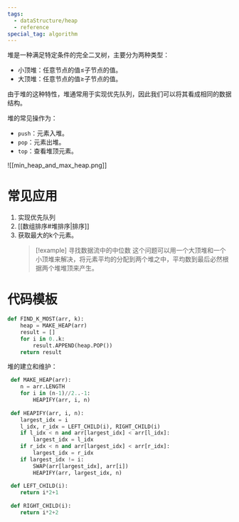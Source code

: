 ```yaml
---
tags:
  - dataStructure/heap
  - reference
special_tag: algorithm
---
```

堆是一种满足特定条件的完全二叉树，主要分为两种类型：
- 小顶堆：任意节点的值$\le$子节点的值。
- 大顶堆：任意节点的值$\ge$子节点的值。

由于堆的这种特性，堆通常用于实现优先队列，因此我们可以将其看成相同的数据结构。

堆的常见操作为：
- `push`：元素入堆。
- `pop`：元素出堆。
- `top`：查看堆顶元素。

![[min_heap_and_max_heap.png]]

# 常见应用

1. 实现优先队列
2. [[数组排序#堆排序|排序]]
3. 获取最大的k个元素。
   > [!example] 寻找数据流中的中位数
   > 这个问题可以用一个大顶堆和一个小顶堆来解决，将元素平均的分配到两个堆之中，平均数到最后必然根据两个堆堆顶来产生。
# 代码模板

```python
def FIND_K_MOST(arr, k):
	heap = MAKE_HEAP(arr)
	result = []
	for i in 0..k:
		result.APPEND(heap.POP())
	return result
```

堆的建立和维护：
```python
 def MAKE_HEAP(arr):
	n = arr.LENGTH
	for i in (n-1)//2..-1:
		HEAPIFY(arr, i, n)
 
 def HEAPIFY(arr, i, n):
 	largest_idx = i
 	l_idx, r_idx = LEFT_CHILD(i), RIGHT_CHILD(i)
 	if l_idx < n and arr[largest_idx] < arr[l_idx]:
 		largest_idx = l_idx
 	if r_idx < n and arr[largest_idx] < arr[r_idx]:
 		largest_idx = r_idx
 	if largest_idx != i:
 		SWAP(arr[largest_idx], arr[i])
 		HEAPIFY(arr, largest_idx, n)
 
 def LEFT_CHILD(i):
 	return i*2+1
 
 def RIGHT_CHILD(i):
 	return i*2+2
```